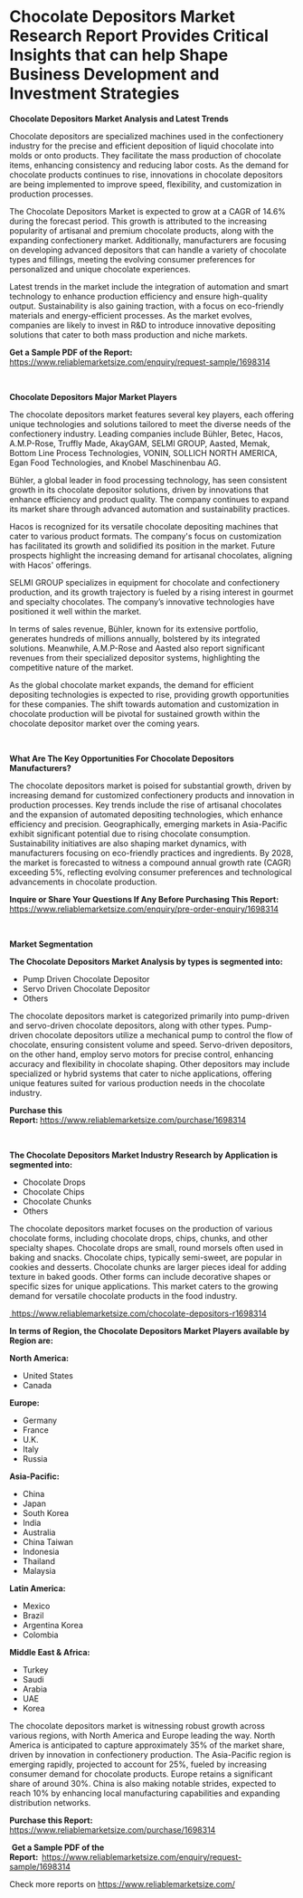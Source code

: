 <p><h1>Chocolate Depositors Market Research Report Provides Critical Insights that can help Shape Business Development and Investment Strategies</h1></p><p><strong>Chocolate Depositors Market Analysis and Latest Trends</strong></p>
<p><p>Chocolate depositors are specialized machines used in the confectionery industry for the precise and efficient deposition of liquid chocolate into molds or onto products. They facilitate the mass production of chocolate items, enhancing consistency and reducing labor costs. As the demand for chocolate products continues to rise, innovations in chocolate depositors are being implemented to improve speed, flexibility, and customization in production processes.</p><p>The Chocolate Depositors Market is expected to grow at a CAGR of 14.6% during the forecast period. This growth is attributed to the increasing popularity of artisanal and premium chocolate products, along with the expanding confectionery market. Additionally, manufacturers are focusing on developing advanced depositors that can handle a variety of chocolate types and fillings, meeting the evolving consumer preferences for personalized and unique chocolate experiences.</p><p>Latest trends in the market include the integration of automation and smart technology to enhance production efficiency and ensure high-quality output. Sustainability is also gaining traction, with a focus on eco-friendly materials and energy-efficient processes. As the market evolves, companies are likely to invest in R&D to introduce innovative depositing solutions that cater to both mass production and niche markets.</p></p>
<p><strong>Get a Sample PDF of the Report:&nbsp;</strong> <a href="https://www.reliablemarketsize.com/enquiry/request-sample/1698314?utm_campaign=2754&utm_medium=2&utm_source=Github&utm_content=ia&utm_term=24032025&utm_id=chocolate-depositors">https://www.reliablemarketsize.com/enquiry/request-sample/1698314</a></p>
<p>&nbsp;</p>
<p><strong>Chocolate Depositors Major Market Players</strong></p>
<p><p>The chocolate depositors market features several key players, each offering unique technologies and solutions tailored to meet the diverse needs of the confectionery industry. Leading companies include Bühler, Betec, Hacos, A.M.P-Rose, Truffly Made, AkayGAM, SELMI GROUP, Aasted, Memak, Bottom Line Process Technologies, VONIN, SOLLICH NORTH AMERICA, Egan Food Technologies, and Knobel Maschinenbau AG.</p><p>Bühler, a global leader in food processing technology, has seen consistent growth in its chocolate depositor solutions, driven by innovations that enhance efficiency and product quality. The company continues to expand its market share through advanced automation and sustainability practices.</p><p>Hacos is recognized for its versatile chocolate depositing machines that cater to various product formats. The company's focus on customization has facilitated its growth and solidified its position in the market. Future prospects highlight the increasing demand for artisanal chocolates, aligning with Hacos' offerings.</p><p>SELMI GROUP specializes in equipment for chocolate and confectionery production, and its growth trajectory is fueled by a rising interest in gourmet and specialty chocolates. The company’s innovative technologies have positioned it well within the market.</p><p>In terms of sales revenue, Bühler, known for its extensive portfolio, generates hundreds of millions annually, bolstered by its integrated solutions. Meanwhile, A.M.P-Rose and Aasted also report significant revenues from their specialized depositor systems, highlighting the competitive nature of the market.</p><p>As the global chocolate market expands, the demand for efficient depositing technologies is expected to rise, providing growth opportunities for these companies. The shift towards automation and customization in chocolate production will be pivotal for sustained growth within the chocolate depositor market over the coming years.</p></p>
<p>&nbsp;</p>
<p><strong>What Are The Key Opportunities For Chocolate Depositors Manufacturers?</strong></p>
<p><p>The chocolate depositors market is poised for substantial growth, driven by increasing demand for customized confectionery products and innovation in production processes. Key trends include the rise of artisanal chocolates and the expansion of automated depositing technologies, which enhance efficiency and precision. Geographically, emerging markets in Asia-Pacific exhibit significant potential due to rising chocolate consumption. Sustainability initiatives are also shaping market dynamics, with manufacturers focusing on eco-friendly practices and ingredients. By 2028, the market is forecasted to witness a compound annual growth rate (CAGR) exceeding 5%, reflecting evolving consumer preferences and technological advancements in chocolate production.</p></p>
<p><strong>Inquire or Share Your Questions If Any Before Purchasing This Report:</strong> <a href="https://www.reliablemarketsize.com/enquiry/pre-order-enquiry/1698314?utm_campaign=2754&utm_medium=2&utm_source=Github&utm_content=ia&utm_term=24032025&utm_id=chocolate-depositors">https://www.reliablemarketsize.com/enquiry/pre-order-enquiry/1698314</a></p>
<p>&nbsp;</p>
<p><strong>Market Segmentation</strong></p>
<p><strong>The Chocolate Depositors Market Analysis by types is segmented into:</strong></p>
<p><ul><li>Pump Driven Chocolate Depositor</li><li>Servo Driven Chocolate Depositor</li><li>Others</li></ul></p>
<p><p>The chocolate depositors market is categorized primarily into pump-driven and servo-driven chocolate depositors, along with other types. Pump-driven chocolate depositors utilize a mechanical pump to control the flow of chocolate, ensuring consistent volume and speed. Servo-driven depositors, on the other hand, employ servo motors for precise control, enhancing accuracy and flexibility in chocolate shaping. Other depositors may include specialized or hybrid systems that cater to niche applications, offering unique features suited for various production needs in the chocolate industry.</p></p>
<p><strong>Purchase this Report:&nbsp;</strong><a href="https://www.reliablemarketsize.com/purchase/1698314?utm_campaign=2754&utm_medium=2&utm_source=Github&utm_content=ia&utm_term=24032025&utm_id=chocolate-depositors">https://www.reliablemarketsize.com/purchase/1698314</a></p>
<p>&nbsp;</p>
<p><strong>The Chocolate Depositors Market Industry Research by Application is segmented into:</strong></p>
<p><ul><li>Chocolate Drops</li><li>Chocolate Chips</li><li>Chocolate Chunks</li><li>Others</li></ul></p>
<p><p>The chocolate depositors market focuses on the production of various chocolate forms, including chocolate drops, chips, chunks, and other specialty shapes. Chocolate drops are small, round morsels often used in baking and snacks. Chocolate chips, typically semi-sweet, are popular in cookies and desserts. Chocolate chunks are larger pieces ideal for adding texture in baked goods. Other forms can include decorative shapes or specific sizes for unique applications. This market caters to the growing demand for versatile chocolate products in the food industry.</p></p>
<p><a href="https://www.reliablemarketsize.com/chocolate-depositors-r1698314?utm_campaign=2754&utm_medium=2&utm_source=Github&utm_content=ia&utm_term=24032025&utm_id=chocolate-depositors">&nbsp;https://www.reliablemarketsize.com/chocolate-depositors-r1698314</a></p>
<p><strong>In terms of Region, the Chocolate Depositors Market Players available by Region are:</strong></p>
<p>
    <p> <strong> North America: </strong>
        <ul>
            <li>United States</li>
            <li>Canada</li>
        </ul>
        </p> 
    <p> <strong> Europe: </strong>
        <ul>
            <li>Germany</li>
            <li>France</li>
            <li>U.K.</li>
            <li>Italy</li>
            <li>Russia</li>
        </ul>
        </p> 
    <p> <strong> Asia-Pacific: </strong>
        <ul>
            <li>China</li>
            <li>Japan</li>
            <li>South Korea</li>
            <li>India</li>
            <li>Australia</li>
            <li>China Taiwan</li>
            <li>Indonesia</li>
            <li>Thailand</li>
            <li>Malaysia</li>
        </ul>
        </p> 
    <p> <strong> Latin America: </strong>
        <ul>
            <li>Mexico</li>
            <li>Brazil</li>
            <li>Argentina Korea</li>
            <li>Colombia</li>
        </ul>
        </p> 
    <p> <strong> Middle East & Africa: </strong>
        <ul>
            <li>Turkey</li>
            <li>Saudi</li>
            <li>Arabia</li>
            <li>UAE</li>
            <li>Korea</li>
        </ul>
    </p>
    </p>
<p><p>The chocolate depositors market is witnessing robust growth across various regions, with North America and Europe leading the way. North America is anticipated to capture approximately 35% of the market share, driven by innovation in confectionery production. The Asia-Pacific region is emerging rapidly, projected to account for 25%, fueled by increasing consumer demand for chocolate products. Europe retains a significant share of around 30%. China is also making notable strides, expected to reach 10% by enhancing local manufacturing capabilities and expanding distribution networks.</p></p>
<p><strong>Purchase this Report: </strong><a href="https://www.reliablemarketsize.com/purchase/1698314?utm_campaign=2754&utm_medium=2&utm_source=Github&utm_content=ia&utm_term=24032025&utm_id=chocolate-depositors">https://www.reliablemarketsize.com/purchase/1698314</a></p>
<p>&nbsp;<strong>Get a Sample PDF of the Report:&nbsp;&nbsp;</strong><a href="https://www.reliablemarketsize.com/enquiry/request-sample/1698314?utm_campaign=2754&utm_medium=2&utm_source=Github&utm_content=ia&utm_term=24032025&utm_id=chocolate-depositors">https://www.reliablemarketsize.com/enquiry/request-sample/1698314</a></p>
<p><strong></strong></p>
<p>Check more reports on <a href="https://www.reliablemarketsize.com/?utm_campaign=2754&utm_medium=2&utm_source=Github&utm_content=ia&utm_term=24032025&utm_id=chocolate-depositors">https://www.reliablemarketsize.com/</a></p>